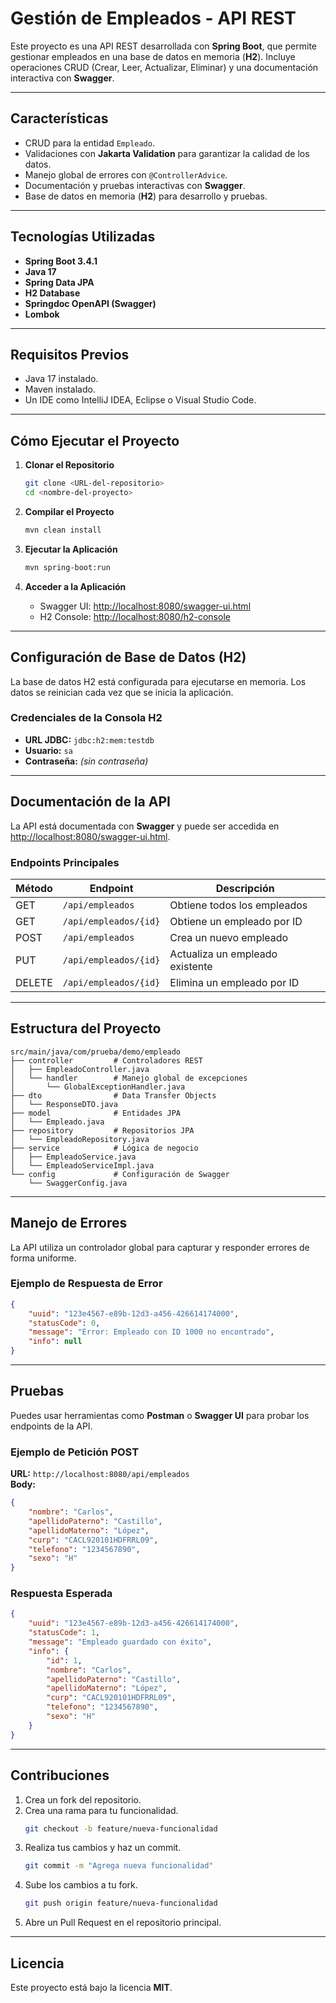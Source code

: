 # **Gestión de Empleados - API REST**

Este proyecto es una API REST desarrollada con **Spring Boot**, que permite gestionar empleados en una base de datos en memoria (**H2**). Incluye operaciones CRUD (Crear, Leer, Actualizar, Eliminar) y una documentación interactiva con **Swagger**.

---

## **Características**
- CRUD para la entidad `Empleado`.
- Validaciones con **Jakarta Validation** para garantizar la calidad de los datos.
- Manejo global de errores con `@ControllerAdvice`.
- Documentación y pruebas interactivas con **Swagger**.
- Base de datos en memoria (**H2**) para desarrollo y pruebas.

---

## **Tecnologías Utilizadas**
- **Spring Boot 3.4.1**
- **Java 17**
- **Spring Data JPA**
- **H2 Database**
- **Springdoc OpenAPI (Swagger)**
- **Lombok**

---

## **Requisitos Previos**
- Java 17 instalado.
- Maven instalado.
- Un IDE como IntelliJ IDEA, Eclipse o Visual Studio Code.

---

## **Cómo Ejecutar el Proyecto**
1. **Clonar el Repositorio**
   ```bash
   git clone <URL-del-repositorio>
   cd <nombre-del-proyecto>
   ```

2. **Compilar el Proyecto**
   ```bash
   mvn clean install
   ```

3. **Ejecutar la Aplicación**
   ```bash
   mvn spring-boot:run
   ```

4. **Acceder a la Aplicación**
   - Swagger UI: [http://localhost:8080/swagger-ui.html](http://localhost:8080/swagger-ui.html)
   - H2 Console: [http://localhost:8080/h2-console](http://localhost:8080/h2-console)

---

## **Configuración de Base de Datos (H2)**
La base de datos H2 está configurada para ejecutarse en memoria. Los datos se reinician cada vez que se inicia la aplicación.

### **Credenciales de la Consola H2**
- **URL JDBC:** `jdbc:h2:mem:testdb`
- **Usuario:** `sa`
- **Contraseña:** *(sin contraseña)*

---

## **Documentación de la API**
La API está documentada con **Swagger** y puede ser accedida en [http://localhost:8080/swagger-ui.html](http://localhost:8080/swagger-ui.html).

### **Endpoints Principales**
| Método | Endpoint                | Descripción                          |
|--------|-------------------------|--------------------------------------|
| GET    | `/api/empleados`        | Obtiene todos los empleados          |
| GET    | `/api/empleados/{id}`   | Obtiene un empleado por ID           |
| POST   | `/api/empleados`        | Crea un nuevo empleado               |
| PUT    | `/api/empleados/{id}`   | Actualiza un empleado existente      |
| DELETE | `/api/empleados/{id}`   | Elimina un empleado por ID           |

---

## **Estructura del Proyecto**
```
src/main/java/com/prueba/demo/empleado
├── controller         # Controladores REST
│   ├── EmpleadoController.java
│   └── handler        # Manejo global de excepciones
│       └── GlobalExceptionHandler.java
├── dto                # Data Transfer Objects
│   └── ResponseDTO.java
├── model              # Entidades JPA
│   └── Empleado.java
├── repository         # Repositorios JPA
│   └── EmpleadoRepository.java
├── service            # Lógica de negocio
│   ├── EmpleadoService.java
│   └── EmpleadoServiceImpl.java
└── config             # Configuración de Swagger
    └── SwaggerConfig.java
```

---

## **Manejo de Errores**
La API utiliza un controlador global para capturar y responder errores de forma uniforme.

### **Ejemplo de Respuesta de Error**
```json
{
    "uuid": "123e4567-e89b-12d3-a456-426614174000",
    "statusCode": 0,
    "message": "Error: Empleado con ID 1000 no encontrado",
    "info": null
}
```

---

## **Pruebas**
Puedes usar herramientas como **Postman** o **Swagger UI** para probar los endpoints de la API.

### **Ejemplo de Petición POST**
**URL:** `http://localhost:8080/api/empleados`  
**Body:**
```json
{
    "nombre": "Carlos",
    "apellidoPaterno": "Castillo",
    "apellidoMaterno": "López",
    "curp": "CACL920101HDFRRL09",
    "telefono": "1234567890",
    "sexo": "H"
}
```

### **Respuesta Esperada**
```json
{
    "uuid": "123e4567-e89b-12d3-a456-426614174000",
    "statusCode": 1,
    "message": "Empleado guardado con éxito",
    "info": {
        "id": 1,
        "nombre": "Carlos",
        "apellidoPaterno": "Castillo",
        "apellidoMaterno": "López",
        "curp": "CACL920101HDFRRL09",
        "telefono": "1234567890",
        "sexo": "H"
    }
}
```

---

## **Contribuciones**
1. Crea un fork del repositorio.
2. Crea una rama para tu funcionalidad.
   ```bash
   git checkout -b feature/nueva-funcionalidad
   ```
3. Realiza tus cambios y haz un commit.
   ```bash
   git commit -m "Agrega nueva funcionalidad"
   ```
4. Sube los cambios a tu fork.
   ```bash
   git push origin feature/nueva-funcionalidad
   ```
5. Abre un Pull Request en el repositorio principal.

---

## **Licencia**
Este proyecto está bajo la licencia **MIT**.
